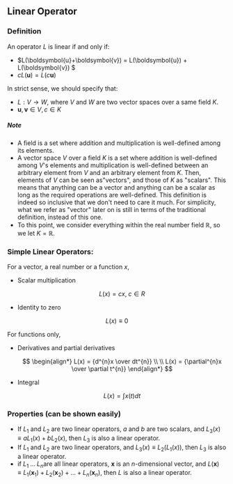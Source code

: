 ## Linear Operator

### Definition

An operator $L$ is linear if and only if:

* $L(\boldsymbol{u}+\boldsymbol{v}) = L(\boldsymbol{u}) + L(\boldsymbol{v}) $
* $cL(\boldsymbol{u}) = L(c\boldsymbol{u})$

In strict sense, we should specify that:

* $L: V \rightarrow W$, where $V$ and $W$ are two vector spaces over a same field $K$.
* $\boldsymbol{u}, \boldsymbol{v} \in  V, c \in K$

##### Note

* A field is a set where addition and multiplication is well-defined among its elements.
* A vector space $V$ over a field $K$ is a set where addition is well-defined among $V$'s elements and multiplication is well-defined between an arbitrary element from $V$ and an arbitrary element from $K$. Then, elements of $V$ can be seen as"vectors", and those of $K$ as "scalars". This means that anything can be a vector and anything can be a scalar as long as the required operations are well-defined. This definition is indeed so inclusive that we don't need to care it much. For simplicity, what we refer as "vector" later on is still in terms of the traditional definition, instead of this one.
* To this point, we consider everything within the real number field $\mathbb{R}$, so we let $K = \mathbb{R}$.

### Simple Linear Operators:

For a vector, a real number or a function $x$,

* Scalar multiplication
  
  $$
  L(x) = cx,\;c\in R
  $$
* Identity to zero

$$
L(x) \equiv 0
$$

For functions only,

* Derivatives and partial derivatives
  
  $$
  \begin{align*}
L(x) = {d^{n}x \over dt^{n}} \\
\\
L(x) = {\partial^{n}x \over \partial t^{n}}
\end{align*}
  $$

* Integral
  
  $$
  L(x) = \int x(t) dt
  $$
  
  

### Properties (can be shown easily)

* If $L_{1}$ and $L_{2}$ are two linear operators, $a$ and $b$ are two scalars, and $L_{3}(x) \equiv aL_{1}(x) + bL_{2}(x)$, then $L_{3}$ is also a linear operator.
* If $L_{1}$ and $L_{2}$ are two linear operators, and $L_{3}(x) \equiv L_{2}(L_{1}(x))$, then $L_{3}$ is also a linear operator.
* if $L_{1}\;...\;L_{n}$are all linear operators, $\boldsymbol{x}$ is an $n$-dimensional vector, and $L(\boldsymbol{x}) \equiv L_{1}(\boldsymbol{x}_{1}) + L_{2}(\boldsymbol{x}_{2}) + ... + L_{n}(\boldsymbol{x}_{n})$, then $L$ is also a linear operator.
